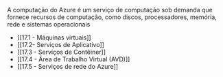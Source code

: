 A computação do Azure é um serviço de computação sob demanda que fornece recursos de computação, como discos, processadores, memória, rede e sistemas operacionais

- [[17.1 - Máquinas virtuais]]
- [[17.2- Serviços de Aplicativo]]
- [[17.3 - Serviços de Contêiner]]
- [[17.4 - Área de Trabalho Virtual (AVD)]]
- [[17.5 - Serviços de rede do Azure]]

